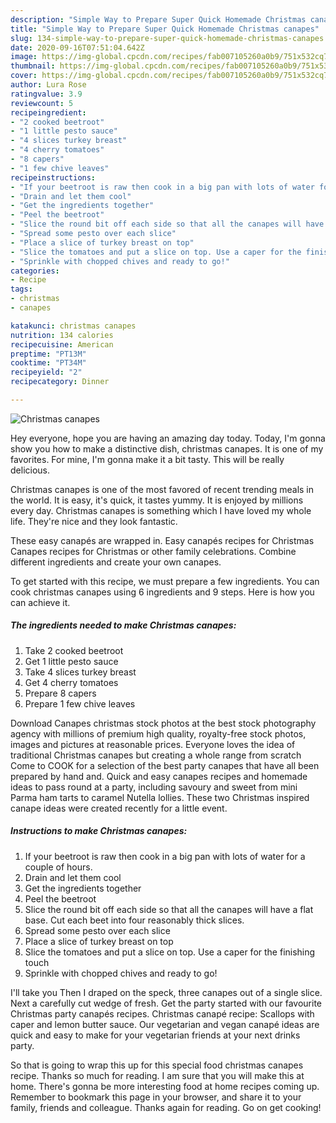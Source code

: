 ```yaml
---
description: "Simple Way to Prepare Super Quick Homemade Christmas canapes"
title: "Simple Way to Prepare Super Quick Homemade Christmas canapes"
slug: 134-simple-way-to-prepare-super-quick-homemade-christmas-canapes
date: 2020-09-16T07:51:04.642Z
image: https://img-global.cpcdn.com/recipes/fab007105260a0b9/751x532cq70/christmas-canapes-recipe-main-photo.jpg
thumbnail: https://img-global.cpcdn.com/recipes/fab007105260a0b9/751x532cq70/christmas-canapes-recipe-main-photo.jpg
cover: https://img-global.cpcdn.com/recipes/fab007105260a0b9/751x532cq70/christmas-canapes-recipe-main-photo.jpg
author: Lura Rose
ratingvalue: 3.9
reviewcount: 5
recipeingredient:
- "2 cooked beetroot"
- "1 little pesto sauce"
- "4 slices turkey breast"
- "4 cherry tomatoes"
- "8 capers"
- "1 few chive leaves"
recipeinstructions:
- "If your beetroot is raw then cook in a big pan with lots of water for a couple of hours."
- "Drain and let them cool"
- "Get the ingredients together"
- "Peel the beetroot"
- "Slice the round bit off each side so that all the canapes will have a flat base. Cut each beet into four reasonably thick slices."
- "Spread some pesto over each slice"
- "Place a slice of turkey breast on top"
- "Slice the tomatoes and put a slice on top. Use a caper for the finishing touch"
- "Sprinkle with chopped chives and ready to go!"
categories:
- Recipe
tags:
- christmas
- canapes

katakunci: christmas canapes 
nutrition: 134 calories
recipecuisine: American
preptime: "PT13M"
cooktime: "PT34M"
recipeyield: "2"
recipecategory: Dinner

---
```



![Christmas canapes](https://img-global.cpcdn.com/recipes/fab007105260a0b9/751x532cq70/christmas-canapes-recipe-main-photo.jpg)

Hey everyone, hope you are having an amazing day today. Today, I'm gonna show you how to make a distinctive dish, christmas canapes. It is one of my favorites. For mine, I'm gonna make it a bit tasty. This will be really delicious.

Christmas canapes is one of the most favored of recent trending meals in the world. It is easy, it's quick, it tastes yummy. It is enjoyed by millions every day. Christmas canapes is something which I have loved my whole life. They're nice and they look fantastic.

These easy canapés are wrapped in. Easy canapés recipes for Christmas Canapes recipes for Christmas or other family celebrations. Combine different ingredients and create your own canapes.


To get started with this recipe, we must prepare a few ingredients. You can cook christmas canapes using 6 ingredients and 9 steps. Here is how you can achieve it.

<!--inarticleads1-->

##### The ingredients needed to make Christmas canapes:

1. Take 2 cooked beetroot
1. Get 1 little pesto sauce
1. Take 4 slices turkey breast
1. Get 4 cherry tomatoes
1. Prepare 8 capers
1. Prepare 1 few chive leaves


Download Canapes christmas stock photos at the best stock photography agency with millions of premium high quality, royalty-free stock photos, images and pictures at reasonable prices. Everyone loves the idea of traditional Christmas canapes but creating a whole range from scratch Come to COOK for a selection of the best party canapes that have all been prepared by hand and. Quick and easy canapes recipes and homemade ideas to pass round at a party, including savoury and sweet from mini Parma ham tarts to caramel Nutella lollies. These two Christmas inspired canape ideas were created recently for a little event. 

<!--inarticleads2-->

##### Instructions to make Christmas canapes:

1. If your beetroot is raw then cook in a big pan with lots of water for a couple of hours.
1. Drain and let them cool
1. Get the ingredients together
1. Peel the beetroot
1. Slice the round bit off each side so that all the canapes will have a flat base. Cut each beet into four reasonably thick slices.
1. Spread some pesto over each slice
1. Place a slice of turkey breast on top
1. Slice the tomatoes and put a slice on top. Use a caper for the finishing touch
1. Sprinkle with chopped chives and ready to go!


I&#39;ll take you Then I draped on the speck, three canapes out of a single slice. Next a carefully cut wedge of fresh. Get the party started with our favourite Christmas party canapés recipes. Christmas canapé recipe: Scallops with caper and lemon butter sauce. Our vegetarian and vegan canapé ideas are quick and easy to make for your vegetarian friends at your next drinks party. 

So that is going to wrap this up for this special food christmas canapes recipe. Thanks so much for reading. I am sure that you will make this at home. There's gonna be more interesting food at home recipes coming up. Remember to bookmark this page in your browser, and share it to your family, friends and colleague. Thanks again for reading. Go on get cooking!
